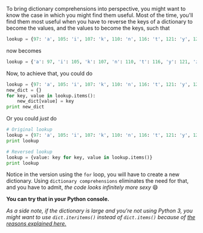 To bring dictionary comprehensions into perspective, you might want to know the case
in which you might find them useful.
Most of the time, you'll find them most useful when you have to reverse the keys of
a dictionary to become the values, and the values to become the keys, such that
```python
lookup = {97: 'a', 105: 'i', 107: 'k', 110: 'n', 116: 't', 121: 'y', 122: 'z'}
```
now becomes
```python
lookup = {'a': 97, 'i': 105, 'k': 107, 'n': 110, 't': 116, 'y': 121, 'z': 122}
```

Now, to achieve that, you could do
```python
lookup = {97: 'a', 105: 'i', 107: 'k', 110: 'n', 116: 't', 121: 'y', 122: 'z'}
new_dict = {}
for key, value in lookup.items():
    new_dict[value] = key
print new_dict

```

Or you could *just* do
```python
# Original lookup
lookup = {97: 'a', 105: 'i', 107: 'k', 110: 'n', 116: 't', 121: 'y', 122: 'z'}
print lookup

# Reversed lookup
lookup = {value: key for key, value in lookup.items()}
print lookup

```
Notice in the version using the ```for``` loop, you will have to create a new dictionary.
Using ```dictionary comprehensions``` eliminates the need for that, and you have to admit,
*the code looks infinitely more sexy* :smile:

**You can try that in your Python console.**

*As a side note, if the dictionary is large and you're not using Python 3, you might want to use ```dict.iteritems()``` instead of ```dict.items()``` because of [the reasons explained here.](http://stackoverflow.com/questions/10458437/what-is-the-difference-between-dict-items-and-dict-iteritems)*
